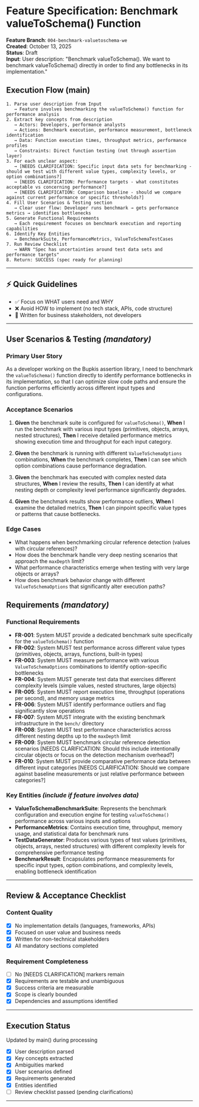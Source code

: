 # Feature Specification: Benchmark valueToSchema() Function

**Feature Branch**: `004-benchmark-valuetoschema-we`  
**Created**: October 13, 2025  
**Status**: Draft  
**Input**: User description: "Benchmark valueToSchema(). We want to benchmark valueToSchema() directly in order to find any bottlenecks in its implementation."

## Execution Flow (main)

```
1. Parse user description from Input
   → Feature involves benchmarking the valueToSchema() function for performance analysis
2. Extract key concepts from description
   → Actors: Developers, performance analysts
   → Actions: Benchmark execution, performance measurement, bottleneck identification
   → Data: Function execution times, throughput metrics, performance profiles
   → Constraints: Direct function testing (not through assertion layer)
3. For each unclear aspect:
   → [NEEDS CLARIFICATION: Specific input data sets for benchmarking - should we test with different value types, complexity levels, or option combinations?]
   → [NEEDS CLARIFICATION: Performance targets - what constitutes acceptable vs concerning performance?]
   → [NEEDS CLARIFICATION: Comparison baseline - should we compare against current performance or specific thresholds?]
4. Fill User Scenarios & Testing section
   → Clear user flow: Developer runs benchmark → gets performance metrics → identifies bottlenecks
5. Generate Functional Requirements
   → Each requirement focuses on benchmark execution and reporting capabilities
6. Identify Key Entities
   → BenchmarkSuite, PerformanceMetrics, ValueToSchemaTestCases
7. Run Review Checklist
   → WARN "Spec has uncertainties around test data sets and performance targets"
8. Return: SUCCESS (spec ready for planning)
```

---

## ⚡ Quick Guidelines

- ✅ Focus on WHAT users need and WHY
- ❌ Avoid HOW to implement (no tech stack, APIs, code structure)
- 👥 Written for business stakeholders, not developers

---

## User Scenarios & Testing _(mandatory)_

### Primary User Story

As a developer working on the Bupkis assertion library, I need to benchmark the `valueToSchema()` function directly to identify performance bottlenecks in its implementation, so that I can optimize slow code paths and ensure the function performs efficiently across different input types and configurations.

### Acceptance Scenarios

1. **Given** the benchmark suite is configured for `valueToSchema()`, **When** I run the benchmark with various input types (primitives, objects, arrays, nested structures), **Then** I receive detailed performance metrics showing execution time and throughput for each input category.

2. **Given** the benchmark is running with different `ValueToSchemaOptions` combinations, **When** the benchmark completes, **Then** I can see which option combinations cause performance degradation.

3. **Given** the benchmark has executed with complex nested data structures, **When** I review the results, **Then** I can identify at what nesting depth or complexity level performance significantly degrades.

4. **Given** the benchmark results show performance outliers, **When** I examine the detailed metrics, **Then** I can pinpoint specific value types or patterns that cause bottlenecks.

### Edge Cases

- What happens when benchmarking circular reference detection (values with circular references)?
- How does the benchmark handle very deep nesting scenarios that approach the `maxDepth` limit?
- What performance characteristics emerge when testing with very large objects or arrays?
- How does benchmark behavior change with different `ValueToSchemaOptions` that significantly alter execution paths?

## Requirements _(mandatory)_

### Functional Requirements

- **FR-001**: System MUST provide a dedicated benchmark suite specifically for the `valueToSchema()` function
- **FR-002**: System MUST test performance across different value types (primitives, objects, arrays, functions, built-in types)
- **FR-003**: System MUST measure performance with various `ValueToSchemaOptions` combinations to identify option-specific bottlenecks
- **FR-004**: System MUST generate test data that exercises different complexity levels (simple values, nested structures, large objects)
- **FR-005**: System MUST report execution time, throughput (operations per second), and memory usage metrics
- **FR-006**: System MUST identify performance outliers and flag significantly slow operations
- **FR-007**: System MUST integrate with the existing benchmark infrastructure in the `bench/` directory
- **FR-008**: System MUST test performance characteristics across different nesting depths up to the `maxDepth` limit
- **FR-009**: System MUST benchmark circular reference detection scenarios [NEEDS CLARIFICATION: Should this include intentionally circular objects or focus on the detection mechanism overhead?]
- **FR-010**: System MUST provide comparative performance data between different input categories [NEEDS CLARIFICATION: Should we compare against baseline measurements or just relative performance between categories?]

### Key Entities _(include if feature involves data)_

- **ValueToSchemaBenchmarkSuite**: Represents the benchmark configuration and execution engine for testing `valueToSchema()` performance across various inputs and options
- **PerformanceMetrics**: Contains execution time, throughput, memory usage, and statistical data for benchmark runs
- **TestDataGenerator**: Produces various types of test values (primitives, objects, arrays, nested structures) with different complexity levels for comprehensive performance testing
- **BenchmarkResult**: Encapsulates performance measurements for specific input types, option combinations, and complexity levels, enabling bottleneck identification

---

## Review & Acceptance Checklist

### Content Quality

- [x] No implementation details (languages, frameworks, APIs)
- [x] Focused on user value and business needs
- [x] Written for non-technical stakeholders
- [x] All mandatory sections completed

### Requirement Completeness

- [ ] No [NEEDS CLARIFICATION] markers remain
- [x] Requirements are testable and unambiguous
- [x] Success criteria are measurable
- [x] Scope is clearly bounded
- [x] Dependencies and assumptions identified

---

## Execution Status

Updated by main() during processing

- [x] User description parsed
- [x] Key concepts extracted
- [x] Ambiguities marked
- [x] User scenarios defined
- [x] Requirements generated
- [x] Entities identified
- [ ] Review checklist passed (pending clarifications)

---
